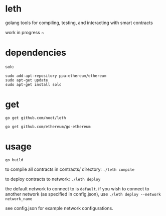 # leth
golang tools for compiling, testing, and interacting with smart contracts

work in progress ~

# dependencies

solc 
```
sudo add-apt-repository ppa:ethereum/ethereum
sudo apt-get update
sudo apt-get install solc
```

# get 

`go get github.com/noot/leth`

`go get github.com/ethereum/go-ethereum`

# usage

`go build`

to compile all contracts in contracts/ directory: `./leth compile`

to deploy contracts to network: `./leth deploy`

the default network to connect to is `default`. if you wish to connect to another network (as specified in config.json), use `./leth deploy --network network_name`

see config.json for example network configurations.
